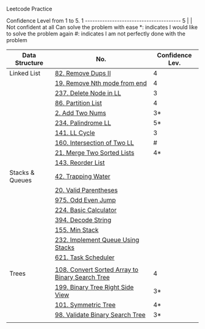  Leetcode Practice 


Confidence Level from 1 to 5.
1 --------------------------------------- 5
|                                         |
Not confident at all                 Can solve the problem with ease 
\*: indicates I would like to solve the problem again 
\#: indicates I am not perfectly done with the problem 


| Data Structure | No. | Confidence Lev. |  
|----------------|-----|-----------------|
| Linked List | [82. Remove Dups II](https://github.com/Haabibi/algorithm_practice/blob/master/LeetCode/82.py) | 4 | 
|             | [19. Remove Nth mode from end](https://github.com/Haabibi/algorithm_practice/blob/master/LeetCode/19.py) | 4 |
|             | [237. Delete Node in LL](https://github.com/Haabibi/algorithm_practice/blob/master/LeetCode/237.py) | 3 | 
|             | [86. Partition List](https://github.com/Haabibi/algorithm_practice/blob/master/LeetCode/86.py) | 4 | 
|             | [2. Add Two Nums](https://github.com/Haabibi/algorithm_practice/blob/master/LeetCode/2.py) | 3\* | 
|             | [234. Palindrome LL](https://github.com/haabibi/algorithm_practice/blob/master/LeetCode/234.py) | 5\* | 
|             | [141. LL Cycle](https://github.com/haabibi/algorithm_practice/blob/master/LeetCode/141.py) | 3 | 
|             | [160. Intersection of Two LL](https://github.com/haabibi/algorithm_practice/blob/master/LeetCode/160.py) | \# |
|             | [21. Merge Two Sorted Lists](http://github.com/haabibi/algorithm_practice/blob/master/LeetCode/21.py) | 4\* | 
|             | [143. Reorder List](http://github.com/haabibi/algorithm_practice/blob/master/LeetCode/143.py) | | 
| Stacks & Queues | [42. Trapping Water]() | | 
|             | [20. Valid Parentheses]() | | 
|             | [975. Odd Even Jump]() | | 
|             | [224. Basic Calculator]() | | 
|             | [394. Decode String]() | | 
|             | [155. Min Stack]() | | 
|             | [232. Implement Queue Using Stacks]() | | 
|             | [621. Task Scheduler]() | | 
|             | []() | | 
|Trees        | [108. Convert Sorted Array to Binary Search Tree](http://github.com/haabibi/algorithm_practice/blob/master/LeetCode/108.py) | 4 | 
|             | [199. Binary Tree Right Side View](http://github.com/haabibi/algorithm_practice/blob/master/LeetCode/199.py) | 3\* | 
|             | [101. Symmetric Tree](http://github.com/haabibi/algorithm_practice/blob/master/LeetCode/101.py) | 4\* | 
|             | [98. Validate Binary Search Tree](http://github.com/haabibi/algorithm_practice/blob/master/LeetCode/98.py) | 3\* | 
|             | []() | | 

